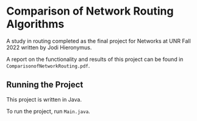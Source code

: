 # Comparison of Network Routing Algorithms
A study in routing completed as the final project for Networks at UNR Fall 2022 written by Jodi Hieronymus.

A report on the functionality and results of this project can be found in `ComparisonofNetworkRouting.pdf`.

## Running the Project

This project is written in Java.

To run the project, run `Main.java`.
